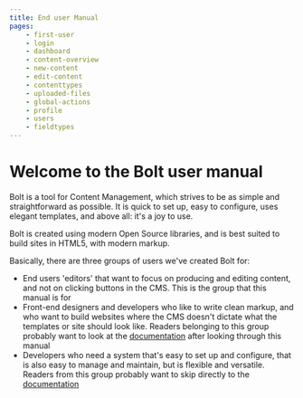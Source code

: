 ```yaml
---
title: End user Manual
pages:
    - first-user
    - login
    - dashboard
    - content-overview
    - new-content
    - edit-content
    - contenttypes
    - uploaded-files
    - global-actions
    - profile
    - users
    - fieldtypes
---
```


Welcome to the Bolt user manual
===============================

Bolt is a tool for Content Management, which strives to be as simple and
straightforward as possible. It is quick to set up, easy to configure, uses
elegant templates, and above all: it's a joy to use.

Bolt is created using modern Open Source libraries, and is best suited to build
sites in HTML5, with modern markup.

Basically, there are three groups of users we've created Bolt for:

 - End users 'editors' that want to focus on producing and editing content,
   and not on clicking buttons in the CMS. This is the group that this manual
   is for
 - Front-end designers and developers who like to write clean markup, and who
   want to build websites where the CMS doesn't dictate what the templates or
   site should look like. Readers belonging to this group probably want to look
   at the [documentation][] after looking through this manual
 - Developers who need a system that's easy to set up and configure, that is
   also easy to manage and maintain, but is flexible and versatile. Readers
   from this group probably want to skip directly to the [documentation][]

[documentation]: https://docs.bolt.cm/ 
